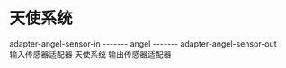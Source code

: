 # 天使系统

adapter-angel-sensor-in ------- angel ------- adapter-angel-sensor-out     
输入传感器适配器              天使系统        输出传感器适配器
